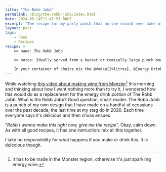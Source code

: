 ```yaml
---
title: "The Robb Jobb"
permalink: /blog/the-robb-jobb/index.html
date: 2024-09-24T12:47:53.000Z
excerpt: "The recipe for my party punch that no one should ever make or drink"
layout: post
tags:
    - Food
    - Recipes
recipe: >
    >> name: The Robb Jobb

    >> notes: Ideally served from a bucket or comically large punch bowl with a ladel. | I've used [Tesco Blue Spark](https://www.tesco.com/groceries/en-GB/products/314819928) in the past for this but pick any energy drink you fancy. Or make it with Monster wine and let me know how it goes. | Heineken is my preference for the lager but any old crap will do.

    In your container of choice mix the @Vodka{2%litres}, @Energy Drink{1%litre}, @Lager{500%ml}, and @Lime Cordial{100%ml}. Serve with a ladel.
---
```


While watching [this video about making wine from Monster](https://www.youtube.com/watch?v=Qo9OV9iqebc)[^1] this morning and thinking about how I want nothing more than to try it, I wondered how this would do as a replacement for the energy drink portion of The Robb Jobb. What is the Robb Jobb? Good question, smart reader. The Robb Jobb is a punch of my own design that I have made on a handful of occasions over the past decade, the last time at my stag do in 2020. Each time everyone says it's delicious and then choas ensues.

"_Robb I wanna make this right now, give me the recipe_". Okay, calm down. As with all good recipes, it has one instruction: mix all this together. 

<!-- - 2 litres of vodka.
- 1 litre of energy drink. I've used [Tesco Blue Spark](https://www.tesco.com/groceries/en-GB/products/314819928) in the past for this but pick any energy drink you fancy. Or make it with Monster wine and let me know how it goes.
- 500ml of lager. Heineken is my preference for this.
- 100ml of lime cordial. -->

I take no responsibility for what happens if you make or drink this. It _is_ delecious though.

[^1]: It has to be made in the Monster region, otherwise it's just sparkling energy wine.